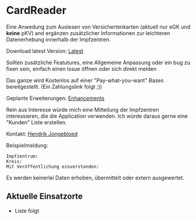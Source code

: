 # CardReader

Eine Anwedung zum Auslesen von Versichertenkarten (aktuell nur eGK und **keine** pKV) and ergänzen zusätzlicher Informationen zur leichteren Datenerhebung innerhalb der Impfzentren.

Download latest Version: [Latest](https://github.com/Vulturif/CardReader/releases/latest)

Sollten zusätzliche Featutures, eine Allgemeine Anpassung oder ein bug zu fixen sein, einfach einen Issue öffnen oder sich direkt melden

Das ganze wird Kostenlos auf einer "Pay-what-you-want" Bases bereitgestellt. (Ein Zahlungslink folgt ;))

Geplante Erweiterungen: [Enhancements](https://github.com/Vulturif/CardReader/issues?q=is%3Aissue+is%3Aopen+label%3Aenhancement)


Rein aus Interesse würde mich eine Mitteilung der Impfzentren interessieren, die die Application verwenden. Ich würde daraus gerne eine "Kunden" Liste erstellen.

Kontakt: [Hendrik Jongebloed](mailto:vulturif1@gmail.com?subject=[GitHub]%20Impfzentrum%20Nutzungsmeldung)

Beispielmeldung:
```
Impfzentrum:
Kreis:
Mit Veröffentlichung einverstanden:
```

Es werden keinerlei Daten erhoben, übermittelt oder extern ausgewertet.







## Aktuelle Einsatzorte
- Liste folgt
